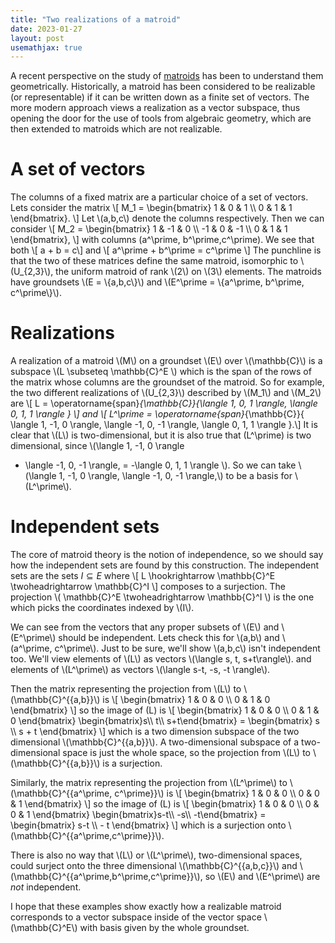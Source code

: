 ```yaml
---
title: "Two realizations of a matroid"
date: 2023-01-27
layout: post
usemathjax: true
---
```


A recent perspective on the study of [matroids](https://en.wikipedia.org/wiki/Matroid)
has been to understand them geometrically. Historically,
a matroid has been considered to be realizable (or representable)
if it can be written down as a finite set of vectors.
The more modern approach views a realization as a vector subspace,
thus opening the door for the use of tools from algebraic geometry,
which are then extended to matroids which are not realizable.

# A set of vectors

The columns of a fixed matrix are a particular choice of a set of vectors.
Lets consider the matrix
\\[ M_1 = \begin{bmatrix} 1 & 0 & 1 \\\\ 0 & 1 & 1 \end{bmatrix}. \\]
Let \\(a,b,c\\) denote the columns respectively.
Then we can consider
\\[ M_2 = \begin{bmatrix} 
 1 &  -1 & 0 \\\\
-1 &  0  & -1 \\\\
 0 &  1  &  1
 \end{bmatrix}, \\]
with columns \(a^\prime, b^\prime,c^\prime\).
We see that both
\\[ a + b = c\\]
and
\\[ a^\prime + b^\prime = c^\prime \\]
The punchline is that the two of these matrices
define the same matroid, isomorphic to \\(U_{2,3}\\),
the uniform matroid of rank \\(2\\) on \\(3\\) elements.
The matroids have groundsets \\(E = \\{a,b,c\\}\\) and 
\\(E^\prime = \\{a^\prime, b^\prime, c^\prime\\}\\).

# Realizations

A realization of a matroid \\(M\\) on a groundset \\(E\\) over \\(\mathbb{C}\\)
is a subspace \\(L \subseteq \mathbb{C}^E \\) which is the
span of the rows of the matrix whose columns are the groundset of 
the matroid.
So for example, the two different realizations of \\(U_{2,3}\\)
described by \\(M_1\\) and \\(M_2\\) are
\\[ L = \operatorname{span}_{\mathbb{C}}\{\langle 1, 0, 1 \rangle, \langle 0, 1, 1 \rangle \} \\]
and
\\[ L^\prime = \operatorname{span}_{\mathbb{C}}\{
\langle 1, -1, 0 \rangle,
\langle -1, 0, -1 \rangle,
\langle 0, 1, 1 \rangle \}.\\]
It is clear that \\(L\\) is two-dimensional, but it is also true that \(L^\prime\)
is two dimensional, since \\(\langle 1, -1, 0 \rangle
+ \langle -1, 0, -1 \rangle,
= -\langle 0, 1, 1 \rangle \\).
So we can take \\(\langle 1, -1, 0 \rangle, \langle -1, 0, -1 \rangle,\\) to be a basis for \\(L^\prime\\).

# Independent sets

The core of matroid theory is the notion of independence, so we should say how
the independent sets are found by this construction. The independent sets are
the sets $I \subseteq E$ where 
\\[ L \hookrightarrow \mathbb{C}^E \twoheadrightarrow \mathbb{C}^I \\]
composes to a surjection. The projection \\( \mathbb{C}^E \twoheadrightarrow \mathbb{C}^I \\)
is the one which picks the coordinates indexed by \\(I\\).

We can see from the vectors that any proper subsets of \\(E\\) and
\\(E^\prime\\) should be independent. Lets check this for \\(a,b\\) and \\(a^\prime, c^\prime\\).
Just to be sure, we'll show \\(a,b,c\\) isn't independent too.
We'll view elements of \\(L\\)
as vectors \\(\langle s, t, s+t\rangle\\).
and elements of \\(L^\prime\\) as vectors \\(\langle s-t, -s, -t \rangle\\).

Then the matrix representing the projection from \\(L\\) to \\(\mathbb{C}^{\{a,b\}}\\)
is
\\[ \begin{bmatrix} 1 & 0 & 0 \\\\ 0 & 1 & 0 \end{bmatrix} \\]
so the image of \(L\) is
\\[ \begin{bmatrix} 1 & 0 & 0 \\\\ 0 & 1 & 0 \end{bmatrix} \begin{bmatrix}s\\\\ t\\\\ s+t\end{bmatrix}
= \begin{bmatrix} s \\\\ s + t \end{bmatrix}
\\]
which is a two dimension subspace of the two dimensional \\(\mathbb{C}^{\{a,b\}}\\).
A two-dimensional subspace of a two-dimensional space is just the whole space,
so the projection from \\(L\\) to \\(\mathbb{C}^{\{a,b\}}\\)
is a surjection.

Similarly, the matrix representing the projection from \\(L^\prime\\) to \\(\mathbb{C}^{\{a^\prime, c^\prime\}}\\)
is
\\[ \begin{bmatrix} 1 & 0 & 0 \\\\ 0 & 0 & 1 \end{bmatrix} \\]
so the image of \(L\) is
\\[ \begin{bmatrix} 1 & 0 & 0 \\\\ 0 & 0 & 1 \end{bmatrix} \begin{bmatrix}s-t\\\\ -s\\\\ -t\end{bmatrix}
= \begin{bmatrix} s-t \\\\ - t \end{bmatrix}
\\]
which is a surjection onto \\(\mathbb{C}^{\{a^\prime,c^\prime\}}\\).

There is also no way that \\(L\\) or \\(L^\prime\\), two-dimensional spaces,
could surject onto the three dimensional \\(\mathbb{C}^{\{a,b,c\}}\\)
and \\(\mathbb{C}^{\{a^\prime,b^\prime,c^\prime\}}\\), so \\(E\\) and \\(E^\prime\\)
are *not* independent.

I hope that these examples show exactly how a realizable matroid corresponds
to a vector subspace inside of the vector space \\(\mathbb{C}^E\\) with basis
given by the whole groundset.
